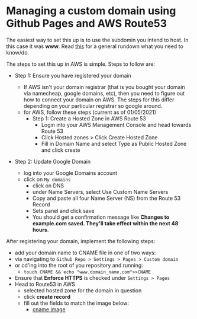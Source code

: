 # Managing a custom domain using Github Pages and AWS Route53

The easiest way to set this up is to use the subdomin you intend to host. In this case it was **www**. Read [this](https://docs.github.com/en/pages/configuring-a-custom-domain-for-your-github-pages-site/managing-a-custom-domain-for-your-github-pages-site#configuring-a-subdomain) for a general rundown what you need to know/do.  

The steps to set this up in AWS is simple. Steps to follow are: 

- Step 1: Ensure you have registered your domain 
	- If AWS isn't your domain registrar (that is you bought your 
	domain via namecheap, google domains, etc), then you need to 
	figure out how to connect your domain on AWS. The steps for this 
	differ depending on your particular registrar so google around. 
	- for AWS, follow these steps (current as of 01/05/2021)
		- Step 1: Create a Hosted Zone in AWS Route 53 
			- Login into your AWS Management Console and head towards 
				Route 53 
			- Click Hosted zones > Click Create Hosted Zone 
			- Fill in Domain Name and select Type as Public Hosted 
				Zone and click create
	
- Step 2: Update Google Domain 
	- log into your Google Domains account
	- click on `My domains`
		- click on DNS 
		- under Name Servers, select Use Custom Name Servers 
		- Copy and paste all four Name Server (NS) from the Route 53 Record 
		- Sets panel and click save 
		- You should get a confirmation message like **Changes to 
			example.com saved. They'll take effect within the next 48 
			hours**. 

After registering your domain, implement the following steps:
- add your domain name to CNAME file in one of two ways: 
- via navigating to `Github Repo > Settings > Pages > Custom domain`
- or cd'ing into the root of you repository and running:
	- `touch CNAME && echo "www.domain_name.com">>CNAME` 
- Ensure that **Enforce HTTPS** is checked under `Settings > Pages`
- Head to Route53 in AWS
	- selected hosted zone for the domain in question
	- click **create record**
	- fill out the fields to match the image below: 
		- [cname image](cname_aws_image.png)

